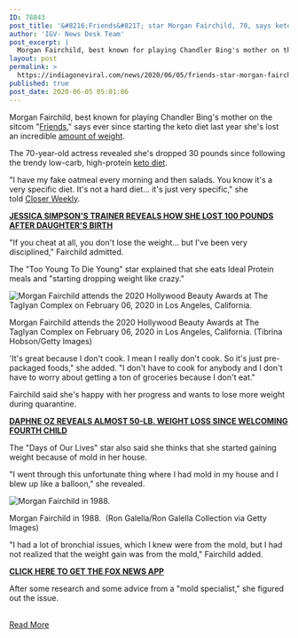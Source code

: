 ```yaml
---
ID: 78843
post_title: '&#8216;Friends&#8217; star Morgan Fairchild, 70, says keto diet helped her lose 30 lbs'
author: 'IGV- News Desk Team'
post_excerpt: |
  Morgan Fairchild, best known for playing Chandler Bing's mother on the sitcom "Friends," says ever since starting the keto diet last year she's lost an incredible amount of weight.The 70-year-old actress revealed she's dropped 30 pounds since following the trendy low-carb, high-protein keto diet."I have my fake oatmeal every morning and then salads. You know it's a&hellip;
layout: post
permalink: >
  https://indiagoneviral.com/news/2020/06/05/friends-star-morgan-fairchild-70-says-keto-diet-helped-her-lose-30-lbs/78843/india-gone-viral/
published: true
post_date: 2020-06-05 05:01:06
---
```

<div><p>Morgan Fairchild, best known for playing Chandler Bing's mother on the sitcom "<a href="https://www.foxnews.com/category/entertainment/friends" target="_blank" rel="noopener noreferrer">Friends</a>," says ever since starting the keto diet last year she's lost an incredible <a href="https://www.foxnews.com/category/entertainment/genres/diet-fitness" target="_blank" rel="noopener noreferrer">amount of weight</a>.</p><p>The 70-year-old actress revealed she's dropped 30 pounds since following the trendy low-carb, high-protein <a href="https://www.foxnews.com/food-drink/keto-diet-how-long-is-it-safe-to-follow-the-popular-eating-plan" target="_blank" rel="noopener noreferrer">keto diet</a>.</p><p>"I have my fake oatmeal every morning and then salads. You know it's a very specific diet. It's not a hard diet… it's just very specific," she told <a href="https://www.closerweekly.com/posts/morgan-fairchild-weight-loss-star-reveals-how-she-lost-30-pounds/" rel="nofollow noreferrer noopener" target="_blank">Closer Weekly</a>.</p><p><a href="https://www.foxnews.com/entertainment/jessica-simpson-trainer-weight-loss" target="_blank" rel="noopener noreferrer"><strong>JESSICA SIMPSON'S TRAINER REVEALS HOW SHE LOST 100 POUNDS AFTER DAUGHTER'S BIRTH</strong></a></p><p>"If you cheat at all, you don't lose the weight… but I've been very disciplined," Fairchild admitted.</p><p>The "Too Young To Die Young" star explained that she eats Ideal Protein meals and "starting dropping weight like crazy."</p><div source=""><div><picture><source media="(max-width: 767px)" ><source media="(min-width: 767px)" ><img alt="Morgan Fairchild attends the 2020 Hollywood Beauty Awards at The Taglyan Complex on February 06, 2020 in Los Angeles, California." src="https://a57.foxnews.com/static.foxnews.com/foxnews.com/content/uploads/2020/06/640/320/GettyImages-1204568804.jpg?ve=1&tl=1"></img></source></source></picture></div><p>
      Morgan Fairchild attends the 2020 Hollywood Beauty Awards at The Taglyan Complex on February 06, 2020 in Los Angeles, California.
      <span>(Tibrina Hobson/Getty Images)</span></p></div><p>'It's great because I don't cook. I mean I really don't cook. So it's just pre-packaged foods," she added. "I don't have to cook for anybody and I don't have to worry about getting a ton of groceries because I don't eat."</p><p>Fairchild said she's happy with her progress and wants to lose more weight during quarantine.</p><p><a href="https://www.foxnews.com/entertainment/daphne-oz-weightloss" target="_blank" rel="noopener noreferrer"><strong>DAPHNE OZ REVEALS ALMOST 50-LB. WEIGHT LOSS SINCE WELCOMING FOURTH CHILD</strong></a></p><p>The "Days of Our Lives" star also said she thinks that she started gaining weight because of mold in her house.</p><p>"I went through this unfortunate thing where I had mold in my house and I blew up like a balloon," she revealed.</p><div source=""><div><picture><source media="(max-width: 767px)" ><source media="(min-width: 767px)" ><img alt="Morgan Fairchild in 1988. " src="https://a57.foxnews.com/static.foxnews.com/foxnews.com/content/uploads/2020/06/640/320/GettyImages-85434557.jpg?ve=1&tl=1"></img></source></source></picture></div><p>
      Morgan Fairchild in 1988. 
      <span>(Ron Galella/Ron Galella Collection via Getty Images)</span></p></div><p>"I had a lot of bronchial issues, which I knew were from the mold, but I had not realized that the weight gain was from the mold," Fairchild added.</p><p><strong><a href="https://www.foxnews.com/apps-products?pid=AppArticleLink" target="_blank" rel="noopener noreferrer">CLICK HERE TO GET THE FOX NEWS APP</a></strong></p><p>After some research and some advice from a "mold specialist," she figured out the issue.</p></div><br/><a href="https://www.foxnews.com/entertainment/morgan-fairchild-weight-loss-keto-diet" class="button purchase" rel="nofollow noopener noreferrer" target="_blank">Read More</a>